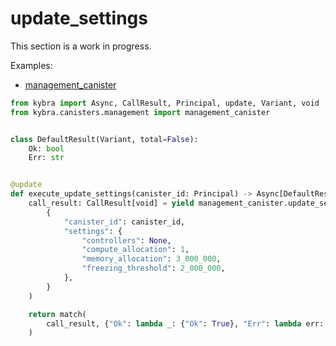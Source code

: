 # update_settings

This section is a work in progress.

Examples:

-   [management_canister](https://github.com/demergent-labs/kybra/tree/main/examples/management_canister)

```python
from kybra import Async, CallResult, Principal, update, Variant, void
from kybra.canisters.management import management_canister


class DefaultResult(Variant, total=False):
    Ok: bool
    Err: str


@update
def execute_update_settings(canister_id: Principal) -> Async[DefaultResult]:
    call_result: CallResult[void] = yield management_canister.update_settings(
        {
            "canister_id": canister_id,
            "settings": {
                "controllers": None,
                "compute_allocation": 1,
                "memory_allocation": 3_000_000,
                "freezing_threshold": 2_000_000,
            },
        }
    )

    return match(
        call_result, {"Ok": lambda _: {"Ok": True}, "Err": lambda err: {"Err": err}}
    )
```
